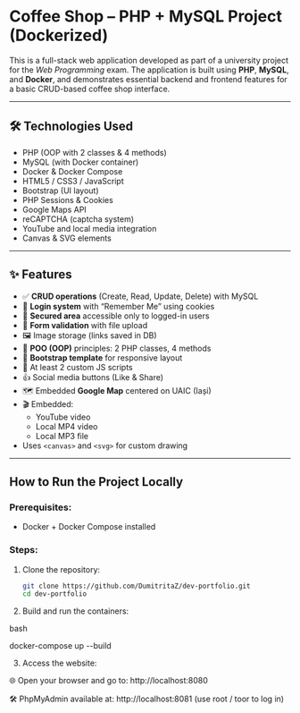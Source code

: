 # Coffee Shop – PHP + MySQL Project (Dockerized)

This is a full-stack web application developed as part of a university project for the *Web Programming* exam. The application is built using **PHP**, **MySQL**, and **Docker**, and demonstrates essential backend and frontend features for a basic CRUD-based coffee shop interface.

---

## 🛠 Technologies Used

- PHP (OOP with 2 classes & 4 methods)
- MySQL (with Docker container)
- Docker & Docker Compose
- HTML5 / CSS3 / JavaScript
- Bootstrap (UI layout)
- PHP Sessions & Cookies
- Google Maps API
- reCAPTCHA (captcha system)
- YouTube and local media integration
- Canvas & SVG elements

---

## ✨ Features

- ✅ **CRUD operations** (Create, Read, Update, Delete) with MySQL
- 🔐 **Login system** with “Remember Me” using cookies
- 🔏 **Secured area** accessible only to logged-in users
- 🎯 **Form validation** with file upload
- 🖼️ Image storage (links saved in DB)
- 🧠 **POO (OOP)** principles: 2 PHP classes, 4 methods
- 🎨 **Bootstrap template** for responsive layout
- 🔄 At least 2 custom JS scripts
- 👍 Social media buttons (Like & Share)
- 🗺️ Embedded **Google Map** centered on UAIC (Iași)
- 🎬 Embedded:
  - YouTube video
  - Local MP4 video
  - Local MP3 file
-  Uses `<canvas>` and `<svg>` for custom drawing

---

## How to Run the Project Locally

### Prerequisites:
- Docker + Docker Compose installed

### Steps:

1. Clone the repository:
   ```bash
   git clone https://github.com/DumitritaZ/dev-portfolio.git
   cd dev-portfolio

2. Build and run the containers:

bash

docker-compose up --build

3. Access the website:

🌐 Open your browser and go to: http://localhost:8080

🛠 PhpMyAdmin available at: http://localhost:8081
(use root / toor to log in)